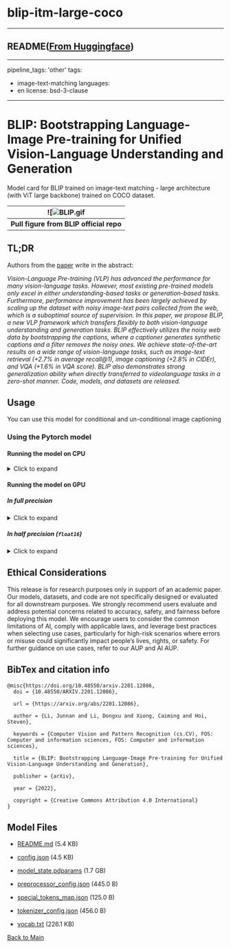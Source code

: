 
# blip-itm-large-coco
---


## README([From Huggingface](https://huggingface.co/Salesforce/blip-itm-large-coco))

---
pipeline_tags: 'other'
tags:
  - image-text-matching
languages:
  - en
license: bsd-3-clause
---

# BLIP: Bootstrapping Language-Image Pre-training for Unified Vision-Language Understanding and Generation

Model card for BLIP trained on image-text matching - large architecture (with ViT large backbone) trained on COCO dataset.

| ![![BLIP.gif](https://cdn-uploads.huggingface.co/production/uploads/1670928184033-62441d1d9fdefb55a0b7d12c.gif) |
|:--:|
| <b> Pull figure from BLIP official repo | Image source: https://github.com/salesforce/BLIP </b>|

## TL;DR

Authors from the [paper](https://arxiv.org/abs/2201.12086) write in the abstract:

*Vision-Language Pre-training (VLP) has advanced the performance for many vision-language tasks. However, most existing pre-trained models only excel in either understanding-based tasks or generation-based tasks. Furthermore, performance improvement has been largely achieved by scaling up the dataset with noisy image-text pairs collected from the web, which is a suboptimal source of supervision. In this paper, we propose BLIP, a new VLP framework which transfers flexibly to both vision-language understanding and generation tasks. BLIP effectively utilizes the noisy web data by bootstrapping the captions, where a captioner generates synthetic captions and a filter removes the noisy ones. We achieve state-of-the-art results on a wide range of vision-language tasks, such as image-text retrieval (+2.7% in average recall@1), image captioning (+2.8% in CIDEr), and VQA (+1.6% in VQA score). BLIP also demonstrates strong generalization ability when directly transferred to videolanguage tasks in a zero-shot manner. Code, models, and datasets are released.*

## Usage

You can use this model for conditional and un-conditional image captioning

### Using the Pytorch model

#### Running the model on CPU

<details>
<summary> Click to expand </summary>

```python
import requests
from PIL import Image
from paddlenlp.transformers import BlipProcessor, BlipForImageTextRetrieval

processor = BlipProcessor.from_pretrained("Salesforce/blip-itm-large-coco")
model = BlipForImageTextRetrieval.from_pretrained("Salesforce/blip-itm-large-coco")

img_url = 'https://storage.googleapis.com/sfr-vision-language-research/BLIP/demo.jpg' 
raw_image = Image.open(requests.get(img_url, stream=True).raw).convert('RGB')

question = "A woman and a dog sitting together in a beach."
inputs = processor(raw_image, question, return_tensors="pd")

itm_scores = model(**inputs)[0]
cosine_score = model(**inputs, use_itm_head=False)[0]
```
</details>

#### Running the model on GPU

##### In full precision 

<details>
<summary> Click to expand </summary>

```python
import requests
from PIL import Image
from paddlenlp.transformers import BlipProcessor, BlipForImageTextRetrieval

processor = BlipProcessor.from_pretrained("Salesforce/blip-itm-large-coco")
model = BlipForImageTextRetrieval.from_pretrained("Salesforce/blip-itm-large-coco")

img_url = 'https://storage.googleapis.com/sfr-vision-language-research/BLIP/demo.jpg' 
raw_image = Image.open(requests.get(img_url, stream=True).raw).convert('RGB')

question = "A woman and a dog sitting together in a beach."
inputs = processor(raw_image, question, return_tensors="pd")

itm_scores = model(**inputs)[0]
cosine_score = model(**inputs, use_itm_head=False)[0]
```
</details>

##### In half precision (`float16`)

<details>
<summary> Click to expand </summary>

```python
import torch
import requests
from PIL import Image
from paddlenlp.transformers import BlipProcessor, BlipForImageTextRetrieval

processor = BlipProcessor.from_pretrained("Salesforce/blip-itm-large-coco")
model = BlipForImageTextRetrieval.from_pretrained("Salesforce/blip-itm-large-coco", dtype=paddle.float16)

img_url = 'https://storage.googleapis.com/sfr-vision-language-research/BLIP/demo.jpg' 
raw_image = Image.open(requests.get(img_url, stream=True).raw).convert('RGB')

question = "A woman and a dog sitting together in a beach."
inputs = processor(raw_image, question, return_tensors="pd").to("cuda", paddle.float16)

itm_scores = model(**inputs)[0]
cosine_score = model(**inputs, use_itm_head=False)[0]
```
</details>

## Ethical Considerations
This release is for research purposes only in support of an academic paper. Our models, datasets, and code are not specifically designed or evaluated for all downstream purposes. We strongly recommend users evaluate and address potential concerns related to accuracy, safety, and fairness before deploying this model. We encourage users to consider the common limitations of AI, comply with applicable laws, and leverage best practices when selecting use cases, particularly for high-risk scenarios where errors or misuse could significantly impact people’s lives, rights, or safety. For further guidance on use cases, refer to our AUP and AI AUP.

## BibTex and citation info

```
@misc{https://doi.org/10.48550/arxiv.2201.12086,
  doi = {10.48550/ARXIV.2201.12086},
  
  url = {https://arxiv.org/abs/2201.12086},
  
  author = {Li, Junnan and Li, Dongxu and Xiong, Caiming and Hoi, Steven},
  
  keywords = {Computer Vision and Pattern Recognition (cs.CV), FOS: Computer and information sciences, FOS: Computer and information sciences},
  
  title = {BLIP: Bootstrapping Language-Image Pre-training for Unified Vision-Language Understanding and Generation},
  
  publisher = {arXiv},
  
  year = {2022},
  
  copyright = {Creative Commons Attribution 4.0 International}
}
```



## Model Files

- [README.md](https://paddlenlp.bj.bcebos.com/models/community/Salesforce/blip-itm-large-coco/README.md) (5.4 KB)

- [config.json](https://paddlenlp.bj.bcebos.com/models/community/Salesforce/blip-itm-large-coco/config.json) (4.5 KB)

- [model_state.pdparams](https://paddlenlp.bj.bcebos.com/models/community/Salesforce/blip-itm-large-coco/model_state.pdparams) (1.7 GB)

- [preprocessor_config.json](https://paddlenlp.bj.bcebos.com/models/community/Salesforce/blip-itm-large-coco/preprocessor_config.json) (445.0 B)

- [special_tokens_map.json](https://paddlenlp.bj.bcebos.com/models/community/Salesforce/blip-itm-large-coco/special_tokens_map.json) (125.0 B)

- [tokenizer_config.json](https://paddlenlp.bj.bcebos.com/models/community/Salesforce/blip-itm-large-coco/tokenizer_config.json) (456.0 B)

- [vocab.txt](https://paddlenlp.bj.bcebos.com/models/community/Salesforce/blip-itm-large-coco/vocab.txt) (226.1 KB)


[Back to Main](../../)